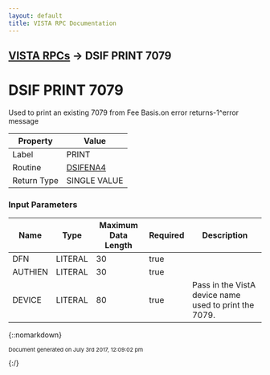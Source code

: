 ```yaml
---
layout: default
title: VISTA RPC Documentation
---
```


## [VISTA RPCs](TableOfContents) &#8594; DSIF PRINT 7079
# DSIF PRINT 7079

Used to print an existing 7079 from Fee Basis.on error returns-1^error message

Property | Value
--- | ---
Label | PRINT
Routine | [DSIFENA4](http://code.osehra.org/dox/Routine_DSIFENA4_source.html)
Return Type | SINGLE VALUE


### Input Parameters

Name | Type | Maximum Data Length | Required | Description
--- | --- | --- | --- | ---
DFN | LITERAL | 30 | true | 
AUTHIEN | LITERAL | 30 | true | 
DEVICE | LITERAL | 80 | true | Pass in the VistA device name used to print the 7079.



{::nomarkdown} <br/><p style="font-size: 11px">Document generated on July 3rd 2017, 12:09:02 pm</p>{:/}